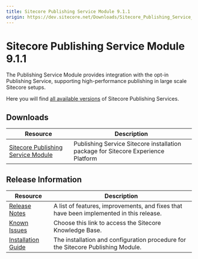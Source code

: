 ```yaml
---
title: Sitecore Publishing Service Module 9.1.1
origin: https://dev.sitecore.net/Downloads/Sitecore_Publishing_Service_Module/9x/Sitecore_Publishing_Service_Module_911.aspx
---
```


# Sitecore Publishing Service Module 9.1.1

The Publishing Service Module provides integration with the opt-in Publishing Service, supporting high-performance publishing in large scale Sitecore setups.

Here you will find [all available versions](/downloads/Sitecore_Publishing_Service) of Sitecore Publishing Services.

## Downloads

 | Resource | Description |
 | --- | --- |
 | [Sitecore Publishing Service Module](https://sitecoredev.azureedge.net/~/media/5A995017756F408385A40498C3457151.ashx?date=20190830T114402) | Publishing Service Sitecore installation package for Sitecore Experience Platform |

## Release Information

 | Resource | Description |
 | --- | --- |
 | [Release Notes](https://dev.sitecore.net:443/downloads/Sitecore%20Publishing%20Service%20Module/9x/Sitecore%20Publishing%20Service%20Module%20911/Release%20Notes) | A list of features, improvements, and fixes that have been implemented in this release. |
 | [Known Issues](https://kb.sitecore.net/articles/431510) | Choose this link to access the Sitecore Knowledge Base. |
 | [Installation Guide](https://sitecoredev.azureedge.net/~/media/52F23289D1A64C8D82E414455FFE4540.ashx?date=20191202T092606) | The installation and configuration procedure for the Sitecore Publishing Module. |